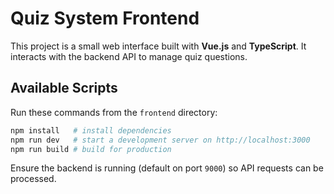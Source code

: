 # Quiz System Frontend

This project is a small web interface built with **Vue.js** and **TypeScript**. It interacts with the backend API to manage quiz questions.

## Available Scripts

Run these commands from the `frontend` directory:

```bash
npm install   # install dependencies
npm run dev   # start a development server on http://localhost:3000
npm run build # build for production
```

Ensure the backend is running (default on port `9000`) so API requests can be processed.
